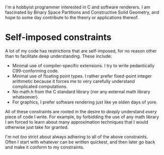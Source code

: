 I'm a hobbyist programmer interested in C and software renderers. I am fascinated by Binary Space Partitions and Constructive Solid Geometry, and hope to some day contribute to the theory or applications thereof.

# Self-imposed constraints
A lot of my code has restrictions that are self-imposed, for no reason other than to facilitate deep understanding. These include:
- Minimal use of compiler-specific extensions. I try to write pedantically C99-conforming code.
- Minimal use of floating point types. I rather prefer fixed-point integer arithmetic because it forces me to very carefully understand complicated computations.
- No math.h from the C standard library (nor any external math library whatsoever).
- For graphics, I prefer software rendering just like ye olden days of yore.

All of these constraints are rooted in the desire to *deeply* understand *every* piece of code I write. For example, by forbidding the use of any math library I am forced to learn about many approximation techniques that I would otherwise just take for granted.

I'm not *too* strict about always adhering to all of the above constraints. Often I start with whatever can be written quickest, and then later go back and make it conform to my constraints. 

<!---
SmickDibbly/SmickDibbly is a ✨ special ✨ repository because its `README.md` (this file) appears on your GitHub profile.
You can click the Preview link to take a look at your changes.
--->
